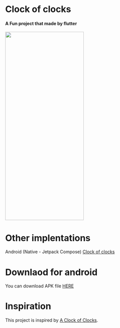 # Clock of clocks

#### A Fun project that made by flutter
<img src="https://raw.githubusercontent.com/HoseinHaqiqian/clock_of_clocks/master/files/preview.gif" width="250" height="600"/>

# Other implentations
Android (Native - Jetpack Compose) [Clock of clocks](https://github.com/adibfara/clock-of-clocks)

# Downlaod for android
You can download APK file [HERE](https://raw.githubusercontent.com/HoseinHaqiqian/clock_of_clocks/master/files/app-release.apk)

# Inspiration
This project is inspired by [A Clock of Clocks](https://raw.githubusercontent.com/HoseinHaqiqian/clock_of_clocks/master/files/inspiredof.mp4).

